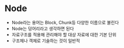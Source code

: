 # Node

- Node라는 용어는 Block, Chunk등 다양한 이름으로 불린다
- Node는 덩어리라고 생각하면 된다
- 자료구조를 적용해 관리해야 할 대상 자료에 대한 기본 단위
- 구조체나 객체로 기술하는 것이 일반적